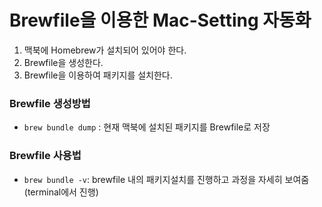 # Brewfile을 이용한 Mac-Setting 자동화

1. 맥북에 Homebrew가 설치되어 있어야 한다.
2. Brewfile을 생성한다.
3. Brewfile을 이용하여 패키지를 설치한다.

### Brewfile 생성방법

- `brew bundle dump` : 현재 맥북에 설치된 패키지를 Brewfile로 저장

### Brewfile 사용법

- `brew bundle -v`: brewfile 내의 패키지설치를 진행하고 과정을 자세히 보여줌 (terminal에서 진행)
